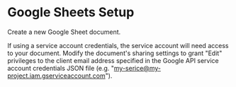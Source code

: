 
# Google Sheets Setup

Create a new Google Sheet document.

If using a service account credentials, the service account will need access to your document. Modify the document's sharing settings to grant "Edit" privileges to the client email address specified in the Google API service account credentials JSON file (e.g. \"my-serice@my-project.iam.gserviceaccount.com").
